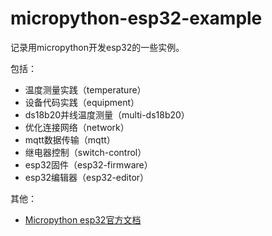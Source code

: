 # micropython-esp32-example
记录用micropython开发esp32的一些实例。

包括：
* 温度测量实践（temperature）
* 设备代码实践（equipment）
* ds18b20并线温度测量（multi-ds18b20）
* 优化连接网络（network）
* mqtt数据传输（mqtt）
* 继电器控制（switch-control）
* esp32固件（esp32-firmware）
* esp32编辑器（esp32-editor）

其他：
* [Micropython esp32官方文档](http://docs.micropython.org/en/latest/esp32/quickref.html)